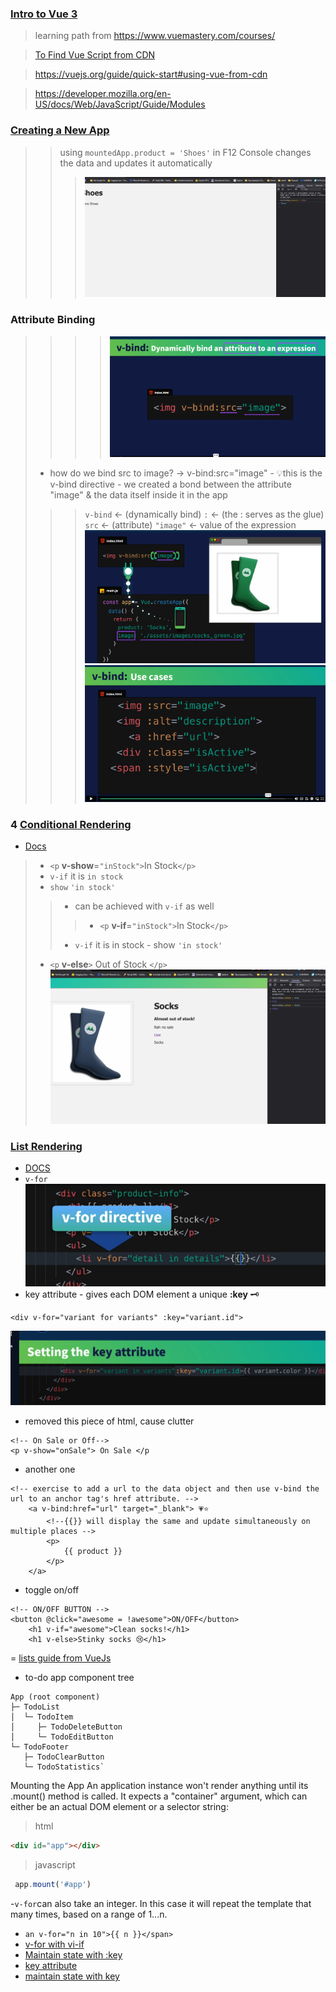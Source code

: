 ###  [Intro to Vue 3](https://www.vuemastery.com/courses/intro-to-vue-3/)
> learning path from https://www.vuemastery.com/courses/

> [To Find Vue Script from CDN](https://vuejs.org/guide/quick-start.html#using-vue-from-cdn)

> https://vuejs.org/guide/quick-start#using-vue-from-cdn

> https://developer.mozilla.org/en-US/docs/Web/JavaScript/Guide/Modules 
### [Creating a New App](https://www.vuemastery.com/courses/intro-to-vue-3/creating-the-vue-app-vue3)
>> using `mountedApp.product = 'Shoes'`  in F12 Console changes the data and updates it automatically
>>>![devtools test1](assets/images/update-devtools.png)
###  Attribute Binding
>>>> ![vbind](assets/images/vbind.png)
>- how do we bind src to image? -> v-bind:src="image" - 💡this is the v-bind directive - we created a bond between the attribute "image" & the data itself inside it in the app 
>>> `v-bind` <-  (dynamically bind)  `:` <- (the : serves as the glue) `src` <- (attribute) `"image"` <- value of the expression 
>> ![bind to image data](assets/images/binds-image-to-imagedata.png)
> ![use cases](assets/images/vbind-usecases.png)
### 4 [Conditional Rendering](https://www.vuemastery.com/courses/intro-to-vue-3/conditional-rendering-vue3) 
- [Docs](https://vuejs.org/guide/essentials/conditional.html)
>- `<p` **v-show**=`"inStock">`In Stock`</p>` 
>- `v-if` it is `in stock` 
>- `show` `'in stock'`
>>- can be achieved with `v-if` as well
>>>-  `<p` **v-if**=`"inStock">`In Stock`</p>` 
>>- `v-if` it is in stock - show `'in stock'`
>- `<p` **v-else**`>` Out of Stock `</p>`
> ![devtools testing](assets/images/devtools-real-time-render.png)
### [List Rendering](https://www.vuemastery.com/courses/intro-to-vue-3/list-rendering-vue3) 
- [DOCS](https://vuejs.org/guide/essentials/list.html)
- `v-for`
  ![v-for](assets/images/v-for.png)
- key attribute - gives each DOM element a unique **:key** 🗝️ 
```
<div v-for="variant for variants" :key="variant.id">
```
  ![key-attribute](assets/images/key-attribute.png)

- removed this piece of html, cause clutter 
```
<!-- On Sale or Off-->
<p v-show="onSale"> On Sale </p 
```
- another one
```
<!-- exercise to add a url to the data object and then use v-bind the url to an anchor tag's href attribute. -->
    <a v-bind:href="url" target="_blank"> 💗⭐
        <!--{{}} will display the same and update simultaneously on multiple places -->
        <p>
            {{ product }}
        </p>
    </a>
```
- toggle on/off
```
<!-- ON/OFF BUTTON -->
<button @click="awesome = !awesome">ON/OFF</button>
    <h1 v-if="awesome">Clean socks!</h1>
    <h1 v-else>Stinky socks 😢</h1>
```
= [lists guide from VueJs](https://vuejs.org/guide/essentials/list.html)
- to-do app component tree
```
App (root component)
├─ TodoList
│  └─ TodoItem
│     ├─ TodoDeleteButton
│     └─ TodoEditButton
└─ TodoFooter
   ├─ TodoClearButton
   └─ TodoStatistics`
```
Mounting the App​
An application instance won't render anything until its .mount() method is called. It expects a "container" argument, which can either be an actual DOM element or a selector string:
>html
```html
<div id="app"></div> 
```
>javascript
```javascript
 app.mount('#app') 
 ```
-`v-for`can also take an integer. In this case it will repeat the template that many times, based on a range of 1...n.
- ```an v-for="n in 10">{{ n }}</span>```
- [v-for with vi-if](https://vuejs.org/guide/essentials/list.html#v-for-with-v-if)
- [Maintain state with :key](https://vuejs.org/guide/essentials/list.html#v-for-with-v-if)
- [key attribute](https://vuejs.org/api/built-in-special-attributes.html#key)
- [maintain state with key](https://vuejs.org/guide/essentials/list#maintaining-state-with-key)
